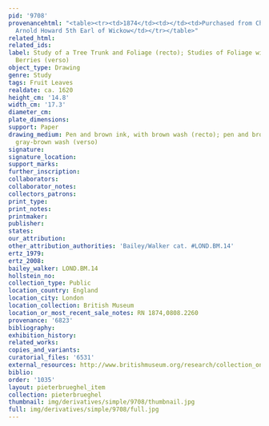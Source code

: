 ```yaml
---
pid: '9708'
provenancehtml: "<table><tr><td>1874</td><td></td><td>Purchased from Charles Francis
  Arnold Howard 5th Earl of Wickow</td></tr></table>"
related_html:
related_ids:
label: Study of a Tree Trunk and Foliage (recto); Studies of Foliage with Fruits and
  Berries (verso)
object_type: Drawing
genre: Study
tags: Fruit Leaves
realdate: ca. 1620
height_cm: '14.8'
width_cm: '17.3'
diameter_cm:
plate_dimensions:
support: Paper
drawing_medium: Pen and brown ink, with brown wash (recto); pen and brown ink, with
  gray-brown wash (verso)
signature:
signature_location:
support_marks:
further_inscription:
collaborators:
collaborator_notes:
collectors_patrons:
print_type:
print_notes:
printmaker:
publisher:
states:
our_attribution:
other_attribution_authorities: 'Bailey/Walker cat. #LOND.BM.14'
ertz_1979:
ertz_2008:
bailey_walker: LOND.BM.14
hollstein_no:
collection_type: Public
location_country: England
location_city: London
location_collection: British Museum
location_or_most_recent_sale_notes: RN 1874,0808.2260
provenance: '6823'
bibliography:
exhibition_history:
related_works:
copies_and_variants:
curatorial_files: '6531'
external_resources: http://www.britishmuseum.org/research/collection_online/collection_object_details.aspx?objectId=711694&partId=1&searchText=1874%2C0808.2260&view=list&page=1
biblio:
order: '1035'
layout: pieterbrueghel_item
collection: pieterbrueghel
thumbnail: img/derivatives/simple/9708/thumbnail.jpg
full: img/derivatives/simple/9708/full.jpg
---
```

